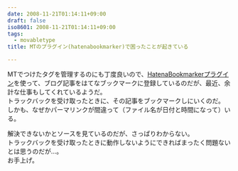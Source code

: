 ```yaml
---
date: 2008-11-21T01:14:11+09:00
draft: false
iso8601: 2008-11-21T01:14:11+09:00
tags:
  - movabletype
title: MTのプラグイン(hatenabookmarker)で困ったことが起きている

---
```


MTでつけたタグを管理するのにも丁度良いので、[HatenaBookmarkerプラグイン](https://github.com/ogawa/mt-plugin-HatenaBookmarker)を使って、ブログ記事をはてなブックマークに登録しているのだが、最近、余計な仕事もしてくれているようだ。  
トラックバックを受け取ったときに、その記事をブックマークしにいくのだ。  
しかも、なぜかパーマリンクが間違って（ファイル名が日付と時間になって）いる。  

解決できないかとソースを見ているのだが、さっぱりわからない。  
トラックバックを受け取ったときに動作しないようにできればまったく問題ないとは思うのだが...。  
お手上げ。
